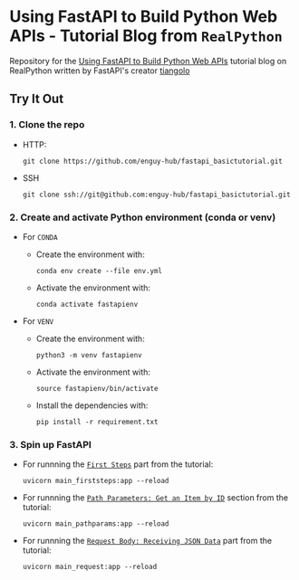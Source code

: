 # Using FastAPI to Build Python Web APIs - Tutorial Blog from `RealPython`


Repository for the [Using FastAPI to Build Python Web APIs](https://realpython.com/fastapi-python-web-apis/) tutorial blog on RealPython written by FastAPI's creator [tiangolo](https://github.com/tiangolo)


## Try It Out

### 1. Clone the repo

- HTTP:

      git clone https://github.com/enguy-hub/fastapi_basictutorial.git

- SSH

      git clone ssh://git@github.com:enguy-hub/fastapi_basictutorial.git

### 2. Create and activate Python environment (conda or venv)

- For `CONDA`

  - Create the environment with:

        conda env create --file env.yml

  - Activate the environment with:

        conda activate fastapienv

- For `VENV`

  - Create the environment with:

        python3 -m venv fastapienv

  - Activate the environment with:

        source fastapienv/bin/activate

  - Install the dependencies with:

        pip install -r requirement.txt

### 3. Spin up FastAPI

- For runnning the [`First Steps`](https://realpython.com/fastapi-python-web-apis/#first-steps) part from the tutorial:

      uvicorn main_firststeps:app --reload

- For runnning the [`Path Parameters: Get an Item by ID`](https://realpython.com/fastapi-python-web-apis/#path-parameters-get-an-item-by-id) section from the tutorial:

      uvicorn main_pathparams:app --reload

- For runnning the [`Request Body: Receiving JSON Data`](https://realpython.com/fastapi-python-web-apis/#request-body-receiving-json-data) part from the tutorial:

      uvicorn main_request:app --reload
